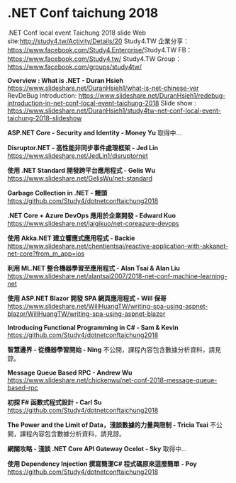 # .NET Conf taichung 2018
.NET Conf local event Taichung 2018 slide 
Web site:http://study4.tw/Activity/Details/20
Study4.TW 企業分享： https://www.facebook.com/Study4.Enterprise/​
Study4.TW FB：https://www.facebook.com/Study4.tw/
Study4.TW Group：https://www.facebook.com/groups/study4tw/


**Overview : What is .NET - Duran Hsieh**
https://www.slideshare.net/DuranHsieh1/what-is-net-chinese-ver
RevDeBug Introduction: https://www.slideshare.net/DuranHsieh1/redebug-introduction-in-net-conf-local-event-taichung-2018
Slide show : https://www.slideshare.net/DuranHsieh1/study4tw-net-conf-local-event-taichung-2018-slideshow


**ASP.NET Core - Security and Identity - Money Yu**
取得中...


**Disruptor.NET - 高性能非同步事件處理框架 - Jed Lin**
https://www.slideshare.net/JedLin1/disruptornet


**使用 .NET Standard 開發跨平台應用程式 - Gelis Wu**
https://www.slideshare.net/GelisWu/net-standard


**Garbage Collection in .NET - 饅頭**
https://github.com/Study4/dotnetconftaichung2018


**.NET Core + Azure DevOps 應用於企業開發 - Edward Kuo**
https://www.slideshare.net/jaigikuo/net-coreazure-devops


**使用 Akka.NET 建立響應式應用程式 - Backie**
https://www.slideshare.net/chentientsai/reactive-application-with-akkanet-net-core?from_m_app=ios


**利用 ML.NET 整合機器學習至應用程式 - Alan Tsai & Alan Liu**
https://www.slideshare.net/alantsai2007/2018-net-conf-machine-learning-net


**使用 ASP.NET Blazor 開發 SPA 網頁應用程式 - Will 保哥**
https://www.slideshare.net/WillHuangTW/writing-spa-using-aspnet-blazor/WillHuangTW/writing-spa-using-aspnet-blazor


**Introducing Functional Programming in C# - Sam & Kevin**
https://github.com/Study4/dotnetconftaichung2018


**智慧邊界 - 從機器學習開始 - Ning**
不公開，課程內容包含數據分析資料，請見諒。


**Message Queue Based RPC - Andrew Wu**
https://www.slideshare.net/chickenwu/net-conf-2018-message-queue-based-rpc


**初探 F# 函數式程式設計 - Carl Su**
https://github.com/Study4/dotnetconftaichung2018


**The Power and the Limit of Data，淺談數據的力量與限制 - Tricia Tsai**
不公開，課程內容包含數據分析資料，請見諒。


**網關攻略 - 淺談 .NET Core API Gateway Ocelot - Sky**
取得中... 


**使用 Dependency Injection 撰寫簡潔C# 程式碼原來這麼簡單 - Poy**
https://github.com/Study4/dotnetconftaichung2018
